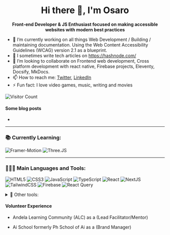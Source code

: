 <!--
**osaaroh/osaaroh** is a ✨ _special_ ✨ repository because its `README.md` (this file) appears on your GitHub profile.

Here are some ideas to get you started:

- 🔭 I’m currently working on ...
- 🌱 I’m currently learning ...
- 👯 I’m looking to collaborate on ...
- 🤔 I’m looking for help with ...
- 💬 Ask me about ...
- 📫 How to reach me: ...
- 😄 Pronouns: ...
- ⚡ Fun fact: ...
-->

<!-- ![profile](https://osaro.vercel.app/_next/image?url=%2F_next%2Fstatic%2Fmedia%2Fosaro_apple_contact.8f4acc71.jpg&w=1920&q=75&dpl=dpl_AcquZXmDaNE5m4LptnkB17t5CSrE) -->

<!--
**master-osaro/master-osaro** is a ✨ _special_ ✨ repository because its `README.md` (this file) appears on your GitHub profile. -->
<h1 align="center">Hi there 👋, I'm Osaro</h1>

<p align="center"><b><align="center">Front-end Developer & JS Enthusiast focused on making accessible websites with modern best practices 
</b></p>

- 🔭 I’m currently working on all things Web Development / Building / maintaining documentation. Using the Web Content Accessibility Guidelines (WCAG) version 2.1 as a blueprint.
- 🌱 I sometimes write tech articles on https://hashnode.com/
- 👯 I’m looking to collaborate on Frontend web development, Cross platform development with react native, Firebase projects, Eleventy, Docsify, MkDocs.
- 📫 How to reach me: [Twitter](https://twitter.com/osaaroh), [LinkedIn](https://ng.linkedin.com/in/osaro-iyoha-b90703132)
- ⚡ Fun fact:  I love video games, music, writing and movies

![Visitor Count](https://profile-counter.glitch.me/%7Bmaster-osaro%7D/count.svg)

#### Some blog posts

- 


---

<h3 align="left">📚 Currently Learning:</h3>

![Framer-Motion](https://img.shields.io/badge/Framer-black?style=for-the-badge&logo=framer&logoColor=blue) ![Three.JS](https://img.shields.io/badge/ThreeJs-black?style=for-the-badge&logo=three.js&logoColor=white)

---

<h3 align="left">👨🏻‍💻 Main Languages and Tools:</h3>

![HTML5](https://img.shields.io/badge/html5-%23E34F26.svg?style=for-the-badge&logo=html5&logoColor=white) ![CSS3](https://img.shields.io/badge/css3-%231572B6.svg?style=for-the-badge&logo=css3&logoColor=white) ![JavaScript](https://img.shields.io/badge/JavaScript-black?style=for-the-badge&logo=javascript&logoColor=%23F7DF1E) ![TypeScript](https://img.shields.io/badge/TypeScript-007ACC?style=for-the-badge&logo=typescript&logoColor=white) ![React](https://img.shields.io/badge/react-%2320232a.svg?style=for-the-badge&logo=react&logoColor=%2361DAFB) ![NextJS](https://img.shields.io/badge/next.js-000000?style=for-the-badge&logo=nextdotjs&logoColor=white) ![TailwindCSS](https://img.shields.io/badge/Tailwind_CSS-38B2AC?style=for-the-badge&logo=tailwind-css&logoColor=white) ![Firebase](https://img.shields.io/badge/firebase-ffca28?style=for-the-badge&logo=firebase&logoColor=black) ![React Query](https://img.shields.io/badge/React_Query-FF4154?style=for-the-badge&logo=React_Query&logoColor=white)

<details align="left">
    <summary>🧰 Other tools:</summary>

![redux](https://img.shields.io/badge/Redux-593D88?style=for-the-badge&logo=redux&logoColor=white) ![styled-components](https://img.shields.io/badge/styled--components-DB7093?style=for-the-badge&logo=styled-components&logoColor=white) ![SASS](https://img.shields.io/badge/SASS-hotpink.svg?style=for-the-badge&logo=SASS&logoColor=white) ![Git](https://img.shields.io/badge/git-%23F05033.svg?style=for-the-badge&logo=git&logoColor=white) ![GitHub](https://img.shields.io/badge/github-%23121011.svg?style=for-the-badge&logo=github&logoColor=white) ![Jest](https://img.shields.io/badge/-jest-%23C21325?style=for-the-badge&logo=jest&logoColor=white) ![Figma](https://img.shields.io/badge/figma-%23F24E1E.svg?style=for-the-badge&logo=figma&logoColor=white) ![Adobe XD](https://img.shields.io/badge/Adobe%20XD-470137?style=for-the-badge&logo=Adobe%20XD&logoColor=#FF61F6) ![Bootstrap](https://img.shields.io/badge/bootstrap-%23563D7C.svg?style=for-the-badge&logo=bootstrap&logoColor=white) ![NPM](https://img.shields.io/badge/NPM-%23000000.svg?style=for-the-badge&logo=npm&logoColor=white) ![Visual Studio Code](https://img.shields.io/badge/Visual%20Studio%20Code-0078d7.svg?style=for-the-badge&logo=visual-studio-code&logoColor=white) ![Markdown](https://img.shields.io/badge/markdown-%23000000.svg?style=for-the-badge&logo=markdown&logoColor=white) ![Babel](https://img.shields.io/badge/Babel-F9DC3e?style=for-the-badge&logo=babel&logoColor=black) ![ESLint](https://img.shields.io/badge/ESLint-4B3263?style=for-the-badge&logo=eslint&logoColor=white) ![Material-UI](https://img.shields.io/badge/Material%20UI-007FFF?style=for-the-badge&logo=mui&logoColor=white) ![Git Kraken](https://img.shields.io/badge/GitKraken-179287?style=for-the-badge&logo=GitKraken&logoColor=white) ![React Router](https://img.shields.io/badge/React_Router-CA4245?style=for-the-badge&logo=react-router&logoColor=white) ![Notion](https://img.shields.io/badge/Notion-000000?style=for-the-badge&logo=notion&logoColor=white)
<p>
<img src="https://img.shields.io/badge/java-%23ED8B00.svg?&style=for-the-badge&logo=java&logoColor=white"/>
<img src="https://img.shields.io/badge/bitbucket%20-%230047B3.svg?&style=for-the-badge&logo=bitbucket&logoColor=white"/>

<img src="https://img.shields.io/badge/mysql-%2300f.svg?&style=for-the-badge&logo=mysql&logoColor=white"/>
<img src ="https://img.shields.io/badge/MongoDB-%234ea94b.svg?&style=for-the-badge&logo=mongodb&logoColor=white"/>
<img src ="https://img.shields.io/badge/sqlite-%2307405e.svg?&style=for-the-badge&logo=sqlite&logoColor=white"/>
<img src ="https://img.shields.io/badge/android-%2307405e.svg?&style=for-the-badge&logo=android&logoColor=white"/>
<img src="https://img.shields.io/badge/github%20actions%20-%232671E5.svg?&style=for-the-badge&logo=github%20actions&logoColor=white"/>
<img src="https://img.shields.io/badge/swift-%23FA7343.svg?&style=for-the-badge&logo=swift&logoColor=white"/>
<img src ="https://img.shields.io/badge/developer evangelist-%2307405e.svg?&style=for-the-badge&logo=dev&logoColor=white"/>
<img src ="https://img.shields.io/badge/tech community builder-%2307405e.svg?&style=for-the-badge&logo=community&logoColor=white"/>
</p>

</details>


#### Volunteer Experience

- Andela Learning Community (ALC) as a (Lead Facilitator/Mentor)

- Ai School formerly Ph School of Ai as a (Brand Manager)
